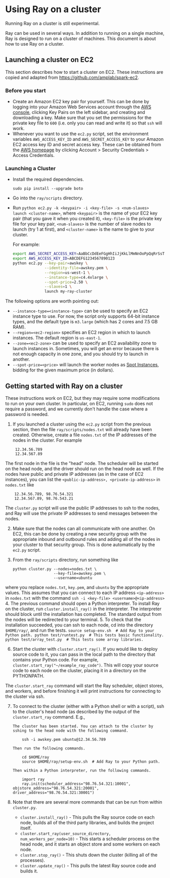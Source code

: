 # Using Ray on a cluster

Running Ray on a cluster is still experimental.

Ray can be used in several ways. In addition to running on a single machine, Ray
is designed to run on a cluster of machines. This document is about how to use
Ray on a cluster.

## Launching a cluster on EC2

This section describes how to start a cluster on EC2. These instructions are
copied and adapted from https://github.com/amplab/spark-ec2.

### Before you start

- Create an Amazon EC2 key pair for yourself. This can be done by logging into
your Amazon Web Services account through the [AWS
console](http://aws.amazon.com/console/), clicking Key Pairs on the left
sidebar, and creating and downloading a key. Make sure that you set the
permissions for the private key file to `600` (i.e. only you can read and write
it) so that `ssh` will work.
- Whenever you want to use the `ec2.py` script, set the environment variables
`AWS_ACCESS_KEY_ID` and `AWS_SECRET_ACCESS_KEY` to your Amazon EC2 access key ID
and secret access key. These can be obtained from the [AWS
homepage](http://aws.amazon.com/) by clicking Account > Security Credentials >
Access Credentials.

### Launching a Cluster

- Install the required dependencies.
    ```
    sudo pip install --upgrade boto
    ```

- Go into the `ray/scripts` directory.
- Run `python ec2.py -k <keypair> -i <key-file> -s <num-slaves> launch
<cluster-name>`, where `<keypair>` is the name of your EC2 key pair (that you
gave it when you created it), `<key-file>` is the private key file for your key
pair, `<num-slaves>` is the number of slave nodes to launch (try 1 at first),
and `<cluster-name>` is the name to give to your cluster.

    For example:

    ```bash
    export AWS_SECRET_ACCESS_KEY=AaBbCcDdEeFGgHhIiJjKkLlMmNnOoPpQqRrSsTtU
    export AWS_ACCESS_KEY_ID=ABCDEFG1234567890123
    python ec2.py --key-pair=awskey \
                  --identity-file=awskey.pem \
                  --region=us-west-1 \
                  --instance-type=c4.4xlarge \
                  --spot-price=2.50 \
                  --slaves=1 \
                  launch my-ray-cluster
    ```

The following options are worth pointing out:

- `--instance-type=<instance-type>` can be used to specify an EC2 instance type
to use. For now, the script only supports 64-bit instance types, and the default
type is `m3.large` (which has 2 cores and 7.5 GB RAM).
- `--region=<ec2-region>` specifies an EC2 region in which to launch instances.
The default region is `us-east-1`.
- `--zone=<ec2-zone>` can be used to specify an EC2 availability zone to launch
instances in. Sometimes, you will get an error because there is not enough
capacity in one zone, and you should try to launch in another.
- `--spot-price=<price>` will launch the worker nodes as [Spot
Instances](http://aws.amazon.com/ec2/spot-instances/), bidding for the given
maximum price (in dollars).

## Getting started with Ray on a cluster

These instructions work on EC2, but they may require some modifications to run
on your own cluster. In particular, on EC2, running `sudo` does not require a
password, and we currently don't handle the case where a password is needed.

1. If you launched a cluster using the `ec2.py` script from the previous
section, then the file `ray/scripts/nodes.txt` will already have been created.
Otherwise, create a file `nodes.txt` of the IP addresses of the nodes in the
cluster. For example

        12.34.56.789
        12.34.567.89
The first node in the file is the "head" node. The scheduler will be started on
the head node, and the driver should run on the head node as well. If the nodes
have public and private IP addresses (as in the case of EC2 instances), you can
list the `<public-ip-address>, <private-ip-address>` in `nodes.txt` like

        12.34.56.789, 98.76.54.321
        12.34.567.89, 98.76.543.21
The `cluster.py` script will use the public IP addresses to ssh to the nodes,
and Ray will use the private IP addresses to send messages between the nodes.

2. Make sure that the nodes can all communicate with one another. On EC2, this
can be done by creating a new security group with the appropriate inbound and
outbound rules and adding all of the nodes in your cluster to that security
group. This is done automatically by the `ec2.py` script.

3. From the `ray/scripts` directory, run something like

    ```
    python cluster.py --nodes=nodes.txt \
                      --key-file=awskey.pem \
                      --username=ubuntu
    ```
where you replace `nodes.txt`, `key.pem`, and `ubuntu` by the appropriate
values. This assumes that you can connect to each IP address `<ip-address>` in
`nodes.txt` with the command
    ```
    ssh -i <key-file> <username>@<ip-address>
    ```
4. The previous command should open a Python interpreter. To install Ray on the
cluster, run `cluster.install_ray()` in the interpreter. The interpreter should
block until the installation has completed. The standard output from the nodes
will be redirected to your terminal.
5. To check that the installation succeeded, you can ssh to each node, cd into
the directory `$HOME/ray/`, and run the tests.
    ```
    source setup-env.sh  # Add Ray to your Python path.
    python test/runtest.py  # This tests basic functionality.
    python test/array_test.py  # This tests some array libraries.
    ```

6. Start the cluster with `cluster.start_ray()`. If you would like to deploy
source code to it, you can pass in the local path to the directory that contains
your Python code. For example, `cluster.start_ray("~/example_ray_code")`. This
will copy your source code to each node on the cluster, placing it in a
directory on the PYTHONPATH.

The `cluster.start_ray` command will start the Ray scheduler, object stores, and
workers, and before finishing it will print instructions for connecting to the
cluster via ssh.

7. To connect to the cluster (either with a Python shell or with a script), ssh
to the cluster's head node (as described by the output of the
`cluster.start_ray` command. E.g.,
    ```
    The cluster has been started. You can attach to the cluster by sshing to the head node with the following command.

        ssh -i awskey.pem ubuntu@12.34.56.789

    Then run the following commands.

        cd $HOME/ray
        source $HOME/ray/setup-env.sh  # Add Ray to your Python path.

    Then within a Python interpreter, run the following commands.

        import ray
        ray.init(scheduler_address="98.76.54.321:10001", objstore_address="98.76.54.321:20001", driver_address="98.76.54.321:30001")
    ```

7. Note that there are several more commands that can be run from within
`cluster.py`.

    - `cluster.install_ray()` - This pulls the Ray source code on each node,
      builds all of the third party libraries, and builds the project itself.
    - `cluster.start_ray(user_source_directory, num_workers_per_node=10)` - This
      starts a scheduler process on the head node, and it starts an object store
      and some workers on each node.
    - `cluster.stop_ray()` - This shuts down the cluster (killing all of the
      processes).
    - `cluster.update_ray()` - This pulls the latest Ray source code and builds
      it.
